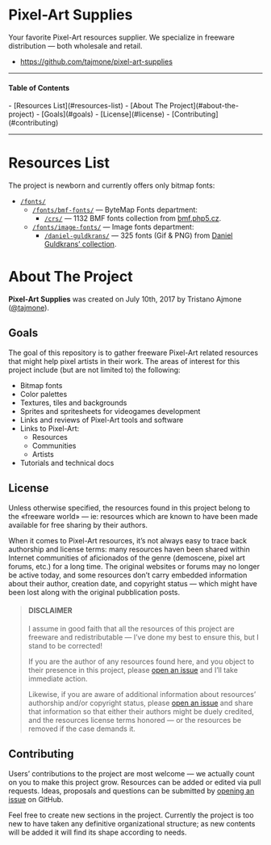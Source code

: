 Pixel-Art Supplies
==================

Your favorite Pixel-Art resources supplier. We specialize in freeware distribution — both wholesale and retail.

-   <https://github.com/tajmone/pixel-art-supplies>

------------------------------------------------------------------------

<h4>Table of Contents</h4>
<!-- #toc -->
-   [Resources List](#resources-list)
-   [About The Project](#about-the-project)
    -   [Goals](#goals)
    -   [License](#license)
    -   [Contributing](#contributing)

<!-- /toc -->

------------------------------------------------------------------------

Resources List
==============

The project is newborn and currently offers only bitmap fonts:

-   [`/fonts/`](./fonts/)
    -   [`/fonts/bmf-fonts/`](./fonts/bmf-fonts/) — ByteMap Fonts department:
        -   [`/crs/`](./fonts/bmf-fonts/crs) — 1132 BMF fonts collection from [bmf.php5.cz](http://bmf.php5.cz/).
    -   [`/fonts/image-fonts/`](./fonts/image-fonts/) — Image fonts department:
        -   [`/daniel-guldkrans/`](./fonts/image-fonts/daniel-guldkrans/) — 325 fonts (Gif & PNG) from [Daniel Guldkrans’ collection](./fonts/image-fonts/README.md#daniel-guldkrans-collection).

About The Project
=================

**Pixel-Art Supplies** was created on July 10th, 2017 by Tristano Ajmone ([@tajmone](https://github.com/tajmone)).

Goals
-----

The goal of this repository is to gather freeware Pixel-Art related resources that might help pixel artists in their work. The areas of interest for this project include (but are not limited to) the following:

-   Bitmap fonts
-   Color palettes
-   Textures, tiles and backgrounds
-   Sprites and spritesheets for videogames development
-   Links and reviews of Pixel-Art tools and software
-   Links to Pixel-Art:
    -   Resources
    -   Communities
    -   Artists
-   Tutorials and technical docs

License
-------

Unless otherwise specified, the resources found in this project belong to the «freeware world» — ie: resources which are known to have been made available for free sharing by their authors.

When it comes to Pixel-Art resources, it’s not always easy to trace back authorship and license terms: many resources haven been shared within Internet communities of aficionados of the genre (demoscene, pixel art forums, etc.) for a long time. The original websites or forums may no longer be active today, and some resources don’t carry embedded information about their author, creation date, and copyright status — which might have been lost along with the original pubblication posts.

> <h4>DISCLAIMER</h4>
> I assume in good faith that all the resources of this project are freeware and redistributable — I’ve done my best to ensure this, but I stand to be corrected!
>
> If you are the author of any resources found here, and you object to their presence in this project, please [open an issue](https://github.com/tajmone/pixel-art-supplies/issues/new) and I’ll take immediate action.
>
> Likewise, if you are aware of additional information about resources’ authorship and/or copyright status, please [open an issue](https://github.com/tajmone/pixel-art-supplies/issues/new) and share that information so that either their authors might be duely credited, and the resources license terms honored — or the resources be removed if the case demands it.

Contributing
------------

Users’ contributions to the project are most welcome — we actually count on you to make this project grow. Resources can be added or edited via pull requests. Ideas, proposals and questions can be submitted by [opening an issue](https://github.com/tajmone/pixel-art-supplies/issues/new) on GitHub.

Feel free to create new sections in the project. Currently the project is too new to have taken any definitive organizational structure; as new contents will be added it will find its shape according to needs.
